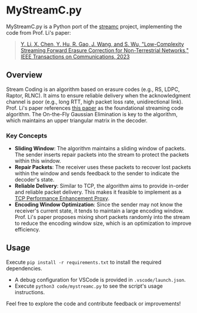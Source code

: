 # MyStreamC.py

MyStreamC.py is a Python port of the [streamc](https://github.com/yeliqseu/streamc) project, implementing the code from Prof. Li's paper:

> [Y. Li, X. Chen, Y. Hu, R. Gao, J. Wang, and S. Wu, "Low-Complexity Streaming Forward Erasure Correction for Non-Terrestrial Networks," IEEE Transactions on Communications, 2023](https://ieeexplore.ieee.org/document/10246292)

## Overview

Stream Coding is an algorithm based on erasure codes (e.g., RS, LDPC, Raptor, RLNC). It aims to ensure reliable delivery when the acknowledgment channel is poor (e.g., long RTT, high packet loss rate, unidirectional link). Prof. Li's paper references [this paper](https://ieeexplore.ieee.org/document/5729366) as the foundational streaming code algorithm. The On-the-Fly Gaussian Elimination is key to the algorithm, which maintains an upper triangular matrix in the decoder.

### Key Concepts

- **Sliding Window**: The algorithm maintains a sliding window of packets. The sender inserts repair packets into the stream to protect the packets within this window.
- **Repair Packets**: The receiver uses these packets to recover lost packets within the window and sends feedback to the sender to indicate the decoder's state.
- **Reliable Delivery**: Similar to TCP, the algorithm aims to provide in-order and reliable packet delivery. This makes it feasible to implement as a [TCP Performance Enhancement Proxy](https://github.com/yeliqseu/pepesc).
- **Encoding Window Optimization**: Since the sender may not know the receiver's current state, it tends to maintain a large encoding window. Prof. Li's paper proposes mixing short packets randomly into the stream to reduce the encoding window size, which is an optimization to improve efficiency.

## Usage

Execute `pip install -r requirements.txt` to install the required dependencies.

- A debug configuration for VSCode is provided in `.vscode/launch.json`.
- Execute `python3 code/mystreamc.py` to see the script's usage instructions.

Feel free to explore the code and contribute feedback or improvements!
